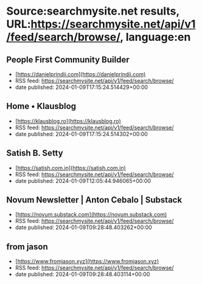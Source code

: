 # Source:searchmysite.net results, URL:https://searchmysite.net/api/v1/feed/search/browse/, language:en

## People First Community Builder
 - [https://danielprindii.com](https://danielprindii.com)
 - RSS feed: https://searchmysite.net/api/v1/feed/search/browse/
 - date published: 2024-01-09T17:15:24.514429+00:00



## Home • Klausblog
 - [https://klausblog.ro](https://klausblog.ro)
 - RSS feed: https://searchmysite.net/api/v1/feed/search/browse/
 - date published: 2024-01-09T17:15:24.514302+00:00



## Satish B. Setty
 - [https://satish.com.in](https://satish.com.in)
 - RSS feed: https://searchmysite.net/api/v1/feed/search/browse/
 - date published: 2024-01-09T12:05:44.946065+00:00



## Novum Newsletter | Anton Cebalo | Substack
 - [https://novum.substack.com](https://novum.substack.com)
 - RSS feed: https://searchmysite.net/api/v1/feed/search/browse/
 - date published: 2024-01-09T09:28:48.403262+00:00



## from jason
 - [https://www.fromjason.xyz](https://www.fromjason.xyz)
 - RSS feed: https://searchmysite.net/api/v1/feed/search/browse/
 - date published: 2024-01-09T09:28:48.403114+00:00



